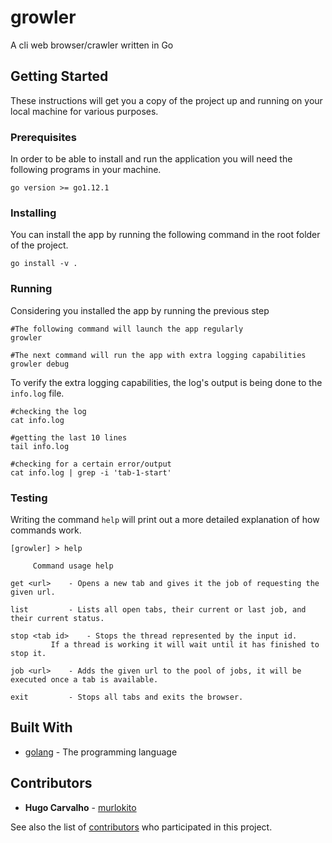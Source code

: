 
# growler

A cli web browser/crawler written in Go
## Getting Started

These instructions will get you a copy of the project up and running on your local machine for various purposes.

### Prerequisites

In order to be able to install and run the application you will need the following programs in your machine.

```
go version >= go1.12.1

```

### Installing

You can install the app by running the following command in the root folder of the project.

```
go install -v .
```

### Running

Considering you installed the app by running the previous step

```
#The following command will launch the app regularly
growler

#The next command will run the app with extra logging capabilities
growler debug
```

To verify the extra logging capabilities, the log's output is being done to the `info.log` file.
```
#checking the log
cat info.log

#getting the last 10 lines
tail info.log

#checking for a certain error/output
cat info.log | grep -i 'tab-1-start'
```

### Testing

Writing the command `help` will print out a more detailed explanation of how commands work.
```
[growler] > help

 	 Command usage help

get <url> 	 - Opens a new tab and gives it the job of requesting the given url.

list 		 - Lists all open tabs, their current or last job, and their current status.

stop <tab id> 	 - Stops the thread represented by the input id.
		 If a thread is working it will wait until it has finished to stop it.

job <url> 	 - Adds the given url to the pool of jobs, it will be executed once a tab is available.

exit 		 - Stops all tabs and exits the browser.

```

## Built With

* [golang](https://golang.org) - The programming language

## Contributors

* **Hugo Carvalho** - [murlokito](https://github.com/murlokito)

See also the list of [contributors](https://github.com/your/project/contributors) who participated in this project.

